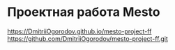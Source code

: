 # Проектная работа Mesto
https://DmitriiOgorodov.github.io/mesto-project-ff
https://github.com/DmitriiOgorodov/mesto-project-ff.git